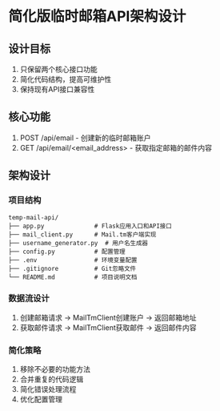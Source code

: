 # 简化版临时邮箱API架构设计

## 设计目标
1. 只保留两个核心接口功能
2. 简化代码结构，提高可维护性
3. 保持现有API接口兼容性

## 核心功能
1. POST /api/email - 创建新的临时邮箱账户
2. GET /api/email/<email_address> - 获取指定邮箱的邮件内容

## 架构设计

### 项目结构
```
temp-mail-api/
├── app.py              # Flask应用入口和API接口
├── mail_client.py      # Mail.tm客户端实现
├── username_generator.py  # 用户名生成器
├── config.py           # 配置管理
├── .env                # 环境变量配置
├── .gitignore          # Git忽略文件
└── README.md           # 项目说明文档
```

### 数据流设计
1. 创建邮箱请求 -> MailTmClient创建账户 -> 返回邮箱地址
2. 获取邮件请求 -> MailTmClient获取邮件 -> 返回邮件内容

### 简化策略
1. 移除不必要的功能方法
2. 合并重复的代码逻辑
3. 简化错误处理流程
4. 优化配置管理